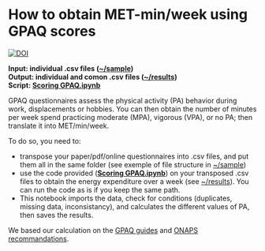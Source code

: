 # How to obtain MET-min/week using GPAQ scores

[![DOI](https://zenodo.org/badge/DOI/10.5281/zenodo.10086826.svg)](https://doi.org/10.5281/zenodo.10086826)

**Input: individual .csv files ([~/sample](https://github.com/MatthieuGG/GPAQ-scores/tree/main/sample))**  
**Output: individual and comon .csv files ([~/results](https://github.com/MatthieuGG/GPAQ-scores/tree/main/results))**  
**Script: [Scoring GPAQ.ipynb](https://github.com/MatthieuGG/GPAQ-scores/blob/main/Scoring%20GPAQ.ipynb)**  


GPAQ questionnaires assess the physical activity (PA) behavior during work, displacements or hobbies.
You can then obtain the number of minutes per week spend practicing moderate (MPA), vigorous (VPA), or no PA; then translate it into MET/min/week.  
  
To do so, you need to:
* transpose your paper/pdf/online questionnaires into .csv files, and put them all in the same folder (see exemple of file structure in [~/sample](https://github.com/MatthieuGG/GPAQ-scores/tree/main/sample))
* use the code provided (**[Scoring GPAQ.ipynb](https://github.com/MatthieuGG/GPAQ-scores/blob/main/Scoring%20GPAQ.ipynb)**) on your transposed .csv files to obtain the energy expenditure over a week (see [~/results](https://github.com/MatthieuGG/GPAQ-scores/tree/main/results)). You can run the code as is if you keep the same path.
* This notebook imports the data, check for conditions (duplicates, missing data, inconsistancy), and calculates the different values of PA, then saves the results.

We based our calculation on the [GPAQ guides](https://www.who.int/docs/default-source/ncds/ncd-surveillance/gpaq-analysis-guide.pdf) and [ONAPS recommandations](https://onaps.fr/wp-content/uploads/2020/10/Interpre%CC%81tation-GPAQ.pdf).
